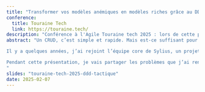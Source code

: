 ```yaml
---
title: "Transformer vos modèles anémiques en modèles riches grâce au DDD tactique"
conference: 
  title: Touraine Tech
  link: https://touraine.tech/
description: "Conférence à l'Agile Touraine tech 2025 : lors de cette présentation, j'explique les les limitation des modèle anémique et comment concevoir des modèles riches et orientés métier grâce aux patterns tactiques du Domain-Driven Design (DDD)."
abstract: "Un CRUD, c’est simple et rapide. Mais est-ce suffisant pour créer n'importe quelle application ? Spoiler alert : non.

Il y a quelques années, j’ai rejoint l’équipe core de Sylius, un projet open source où j'ai principalement contribué au développement d’un outil simplifiant la gestion des CRUD. À l’époque, je travaillais en web agency et cet outil m’a permis d’aller très vite. Mais quand j’ai rejoint Akeneo, un éditeur logiciel, j'ai vite compris que les CRUD ne suffisaient pas.

Pendant cette présentation, je vais partager les problèmes que j’ai rencontrés avec les CRUD et expliquer comment concevoir des modèles riches et orientés métier grâce aux patterns tactiques du Domain-Driven Design (DDD).
"
slides: "touraine-tech-2025-ddd-tactique"
date: 2025-02-07
---
```

